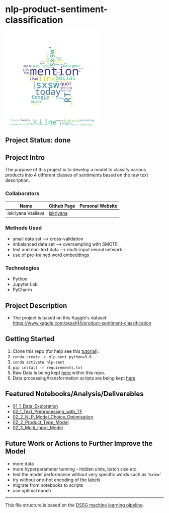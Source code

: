 # nlp-product-sentiment-classification

<img class="irc_mi" src="https://github.com/Iskriyana/nlp-product-sentiment-classification/blob/master/notebooks/01_exploration/text_star.png" data-atf="0" width="300" height="300" style=""/></a>

## Project Status: done

## Project Intro
The purpose of this project is to develop a model to classify various products into 4 different classes of sentiments based on the raw text description.


### Collaborators
|Name               |  Github Page                              |  Personal Website  |
|-------------------|-------------------------------------------|--------------------|
|Iskriyana Vasileva | [iskriyana](https://github.com/Iskriyana) |

### Methods Used
* small data set --> cross-validation 
* imbalanced data set --> oversampling with SMOTE
* text and non-text data --> multi-input neural network
* use of pre-trained word embeddings

### Technologies
* Python
* Jupyter Lab
* PyCharm

## Project Description
* The project is based on this Kaggle's dataset: https://www.kaggle.com/akash14/product-sentiment-classification


## Getting Started

1. Clone this repo (for help see this [tutorial](https://help.github.com/articles/cloning-a-repository/)).
2. `conda create -n nlp-sent python=3.6`
3. `conda activate nlp-sent`
4. `pip install -r requirements.txt`
5. Raw Data is being kept [here](https://github.com/Iskriyana/nlp-product-sentiment-classification/tree/master/data/01_raw) within this repo.
6. Data processing/transformation scripts are being kept [here](https://github.com/Iskriyana/nlp-product-sentiment-classification/tree/master/notebooks/02_processing)

## Featured Notebooks/Analysis/Deliverables
* [01_1_Data_Exploration](https://github.com/Iskriyana/nlp-product-sentiment-classification/blob/master/notebooks/01_exploration/01_1_Data_Exploration.ipynb)
* [02_1_Text_Preprocessing_with_TF](https://github.com/Iskriyana/nlp-product-sentiment-classification/blob/master/notebooks/02_processing/02_1_Text_Preprocessing_with_TF.ipynb)
* [02_2_NLP_Model_Choice_Optimisation](https://github.com/Iskriyana/nlp-product-sentiment-classification/blob/master/notebooks/02_processing/02_2_NLP_Model_Choice_Optimisation.ipynb)
* [02_2_Product_Type_Model](https://github.com/Iskriyana/nlp-product-sentiment-classification/blob/master/notebooks/02_processing/02_2_Product_Type_Model.ipynb)
* [02_3_Multi_Input_Model](https://github.com/Iskriyana/nlp-product-sentiment-classification/blob/master/notebooks/02_processing/02_3_Multi_Input_Model.ipynb)

## Future Work or Actions to Further Improve the Model
* more data
* more hyperparameter tunning  - hidden units, batch size etc. 
* test the model performance without very specific words such as  'sxsw'
* try without one-hot encoding of the labels
* migrate from notebooks to scripts
* use optimal epoch
---

This file structure is based on the [DSSG machine learning pipeline](https://github.com/dssg/hitchhikers-guide/tree/master/sources/curriculum/0_before_you_start/pipelines-and-project-workflow).
